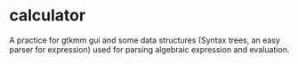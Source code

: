 # calculator
A practice for gtkmm gui and some data structures (Syntax trees, an easy parser for expression) used for parsing algebraic expression and evaluation.
